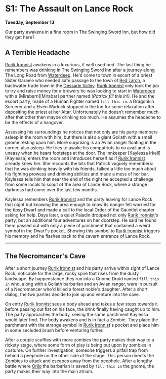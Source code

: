 # S1: The Assault on Lance Rock

**Tuesday, September 13**

Our party awakens in a fine room in The Swinging Sword Inn, but how did they get here?


## A Terrible Headache

[Rurik Ironnist][Rurik] awakens in a luxurious, if well used bed. The last thing he remembers was drinking in The Swinging Sword Inn after a journey along The Long Road from [Waterdeep][Waterdeep]. He'd come to town in escort of a priest Sister Garaele who needed safe passage to the town of [Red Larch][Red Larch], a backwater trade town in the [Dessarin Valley][Dessarin Valley]. [Rurik Ironnist][Rurik] only took the job to try and raise money for a brewery he was looking to start in [Waterdeep][Waterdeep] with a [Mirabarn][Mirabar] partner named _(Patrick fill this in!)_. He and the escort party, made of a Human Fighter named `fill this in`. a Dragonkin Sorcerer and a Elven Warlock stopped in the Inn for some relaxation after depositing the priest at her Altar. Unfortunately he doesn't remember much after that other then maybe drinking too much. He assumes the headache to be the effects of a hangover.

Assessing his surroundings he notices that not only are his party members asleep in the room with him, but there is also a giant Goliath with a small gnome resting upon him. More surprising is an Avian ranger floating in the corner, also asleep. He tries to awake his compatriots to no avail and is uneasy when he hears footsteps at the door. The Innkeeper [Kaylessa Irkell][Kaylessa] enters the room and introduces herself as if [Rurik Ironnist][Rurik] already knew her. She recounts the bits that Patrick vaguely remembers: that he was drinking heavily with his friends, talked a little too much about his fighting prowess and drinking abilities and made a mess of her bar. Kaylessa tells him that near the end of the night he accepted a challenge from some locals to scout of the area of Lance Rock, where a strange darkness had come over the last few months.

Kaylessa remembers [Rurik Ironnist][Rurik] and the party leaving for Lance Rock that night but knowing the area enough to know its danger felt worried for the tipsy Dwarf and made a call to the local Order of the Gauntlet chapter asking for help. Days later, a quiet Paladin dropped not only [Rurik Ironnist][Rurik]'s party, but an additional four adventures on her doorstep. He said he found them passed out with only a piece of parchment that contained a weird symbol in the Dwarf's pocket. Showing this symbol to [Rurik Ironnist][Rurik] triggers his memory and he flashes back to the cavern entrance of Lance Rock.

---

## The Necromancer's Cave

After a short journey [Rurik Ironnist][Rurik] and his party arrive within sight of Lance Rock, noticable for the large, rocky spire that rises from the dusty landscape. By happenstance they run into a Gnome Druid named `fill this in` who, along with a Goliath barbarian and an Avian ranger, were in pursuit of a Necromancer who'd killed a forest noble's daughter. After a short dialog, the two parties decide to join up and venture into the cave.

On entry [Rurik Ironnist][Rurik] sees a body ahead and takes a few steps towards it before passing out flat on his face, the drink finally having caught up to him. The party approaches the body, seeing the same parchment Kaylessa would later find. The body awakens and is in fact a Zombie. They place the parchment with the strange symbol in [Rurik Ironnist][Rurik]'s pocket and place him in some secluded brush before venturing futher.

After a couple scuffles with more zombies the party makes their way to a rickety stage, where some form of play is being put upon by zombies in costume. On further investigation, someone triggers a pitfall trap from behind a peephole on the other side of the stage. This person directs the Zombies to attack and escapes away from the peephole. After a lengthy battle where [Orilo](Orlilo) the barbarian is saved by `fill this in` the gnome, the party makes their way into the main atrium.

[Rurik]: /characters/rurik.md
[Rurik]: /characters/orilo.md
[Waterdeep]: /locations/waterdeep.md
[Red Larch]: /locations/red_larch.md
[Dessarin Valley]: /locations/dessarin_valley.md
